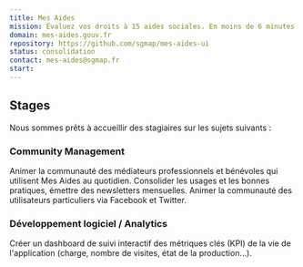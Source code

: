 ```yaml
---
title: Mes Aides
mission: Évaluez vos droits à 15 aides sociales. En moins de 6 minutes.
domain: mes-aides.gouv.fr
repository: https://github.com/sgmap/mes-aides-ui
status: consolidation
contact: mes-aides@sgmap.fr
start:
---
```


## Stages

Nous sommes prêts à accueillir des stagiaires sur les sujets suivants :

### Community Management

Animer la communauté des médiateurs professionnels et bénévoles qui utilisent Mes Aides au quotidien. Consolider les usages et les bonnes pratiques, émettre des newsletters mensuelles. Animer la communauté des utilisateurs particuliers via Facebook et Twitter.

### Développement logiciel / Analytics

Créer un dashboard de suivi interactif des métriques clés (KPI) de la vie de l'application (charge, nombre de visites, état de la production…).
